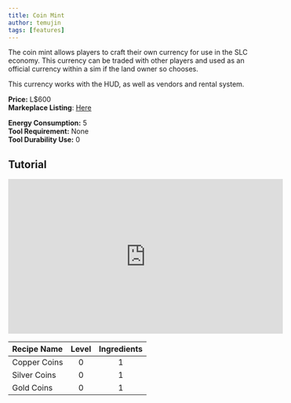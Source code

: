 ```yaml
---
title: Coin Mint
author: temujin
tags: [features]
---
```


The coin mint allows players to craft their own currency for use in the SLC economy. This currency can be traded with other players and used as an official currency within a sim if the land owner so chooses.

This currency works with the HUD, as well as vendors and rental system.

**Price:** L$600<br>
**Markeplace Listing**: [Here](https://marketplace.secondlife.com/p/SLC-Craftables-Coin-Mint/20286386)<br>

**Energy Consumption:** 5<br>
**Tool Requirement:** None<br>
**Tool Durability Use:** 0

## Tutorial
<iframe width="560" height="315" src="https://www.youtube.com/embed/SayL25u4TYo" frameborder="0" allow="accelerometer; autoplay; encrypted-media; gyroscope; picture-in-picture" allowfullscreen></iframe>

| Recipe Name  | Level | Ingredients |
|:-------------|:-----:|:-----------:|
| Copper Coins |   0   |     1       |
| Silver Coins |   0   |     1       |
| Gold Coins   |   0   |     1       |
